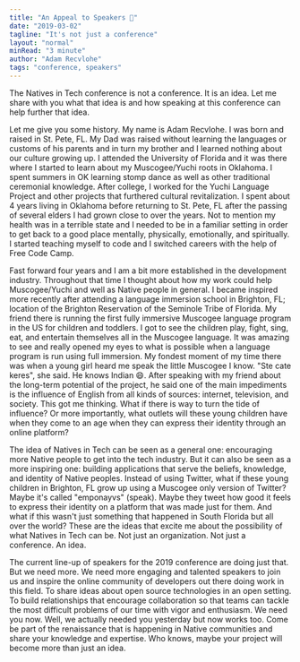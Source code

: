 ```yaml
---
title: "An Appeal to Speakers 👋"
date: "2019-03-02"
tagline: "It's not just a conference"
layout: "normal"
minRead: "3 minute"
author: "Adam Recvlohe"
tags: "conference, speakers"
---
```


The Natives in Tech conference is not a conference. It is an idea. Let me share with you what that idea is and how speaking at this conference can help further that idea.

Let me give you some history. My name is Adam Recvlohe. I was born and raised in St. Pete, FL. My Dad was raised without learning the languages or customs of his parents and in turn my brother and I learned nothing about our culture growing up. I attended the University of Florida and it was there where I started to learn about my Muscogee/Yuchi roots in Oklahoma. I spent summers in OK learning stomp dance as well as other traditional ceremonial knowledge. After college, I worked for the Yuchi Language Project and other projects that furthered cultural revitalization. I spent about 4 years living in Oklahoma before returning to St. Pete, FL after the passing of several elders I had grown close to over the years. Not to mention my health was in a terrible state and I needed to be in a familiar setting in order to get back to a good place mentally, physically, emotionally, and spiritually. I started teaching myself to code and I switched careers with the help of Free Code Camp.

Fast forward four years and I am a bit more established in the development industry. Throughout that time I thought about how my work could help Muscogee/Yuchi and well as Native people in general. I became inspired more recently after attending a language immersion school in Brighton, FL; location of the Brighton Reservation of the Seminole Tribe of Florida. My friend there is running the first fully immersive Muscogee language program in the US for children and toddlers. I got to see the children play, fight, sing, eat, and entertain themselves all in the Muscogee language. It was amazing to see and really opened my eyes to what is possible when a language program is run using full immersion. My fondest moment of my time there was when a young girl heard me speak the little Muscogee I know. "Ste cate keres", she said. He knows Indian 😄. After speaking with my friend about the long-term potential of the project, he said one of the main impediments is the influence of English from all kinds of sources: internet, television, and society. This got me thinking. What if there is way to turn the tide of influence? Or more importantly, what outlets will these young children have when they come to an age when they can express their identity through an online platform?

The idea of Natives in Tech can be seen as a general one: encouraging more Native people to get into the tech industry. But it can also be seen as a more inspiring one: building applications that serve the beliefs, knowledge, and identity of Native peoples. Instead of using Twitter, what if these young children in Brighton, FL grow up using a Muscogee only version of Twitter? Maybe it's called "emponayvs" (speak). Maybe they tweet how good it feels to express their identity on a platform that was made just for them. And what if this wasn't just something that happened in South Florida but all over the world? These are the ideas that excite me about the possibility of what Natives in Tech can be. Not just an organization. Not just a conference. An idea.

The current line-up of speakers for the 2019 conference are doing just that. But we need more. We need more engaging and talented speakers to join us and inspire the online community of developers out there doing work in this field. To share ideas about open source technologies in an open setting. To build relationships that encourage collaboration so that teams can tackle the most difficult problems of our time with vigor and enthusiasm. We need you now. Well, we actually needed you yesterday but now works too. Come be part of the renaissance that is happening in Native communities and share your knowledge and expertise. Who knows, maybe your project will become more than just an idea.
